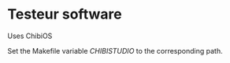 Testeur software
================

Uses ChibiOS

Set the Makefile variable _CHIBISTUDIO_ to the corresponding path.

